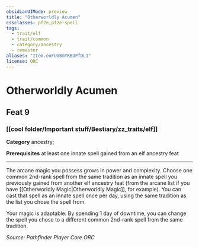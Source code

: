 ```yaml
---
obsidianUIMode: preview
title: "Otherworldly Acumen"
cssclasses: pf2e,pf2e-spell
tags:
  - trait/elf
  - trait/common
  - category/ancestry
  - remaster
aliases: "Item.eoFUGBmYKBUPfDL1"
license: ORC
---
```

# Otherworldly Acumen
## Feat 9
### [[cool folder/Important stuff/Bestiary/zz_traits/elf]]

**Category** ancestry; 



**Prerequisites** at least one innate spell gained from an elf ancestry feat
* * *
The arcane magic you possess grows in power and complexity. Choose one common 2nd-rank spell from the same tradition as an innate spell you previously gained from another elf ancestry feat (from the arcane list if you have [[Otherworldly Magic|Otherworldly Magic]], for example). You can cast that spell as an innate spell once per day, using the same tradition as the list you chose the spell from.

Your magic is adaptable. By spending 1 day of downtime, you can change the spell you chose to a different common 2nd-rank spell from the same tradition.

*Source: Pathfinder Player Core*
*ORC*